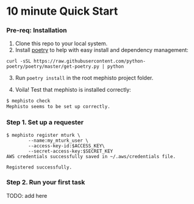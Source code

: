 # 10 minute Quick Start

### Pre-req: Installation

1. Clone this repo to your local system.
2. Install [poetry](https://github.com/python-poetry/poetry) to help with easy install and dependency management:

```
curl -sSL https://raw.githubusercontent.com/python-poetry/poetry/master/get-poetry.py | python
```

3. Run `poetry install` in the root mephisto project folder.

4. Voila! Test that mephisto is installed correctly:

```bash
$ mephisto check
Mephisto seems to be set up correctly.
```

### Step 1. Set up a requester

```
$ mephisto register mturk \
        --name:my_mturk_user \
        --access-key-id:$ACCESS_KEY\
        --secret-access-key:$SECRET_KEY
AWS credentials successfully saved in ~/.aws/credentials file.

Registered successfully.

```

### Step 2. Run your first task

TODO: add here